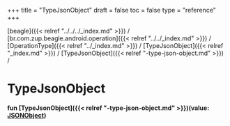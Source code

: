 +++
title = "TypeJsonObject"
draft = false
toc = false
type = "reference"
+++

[beagle]({{< relref "../../../_index.md" >}}) / [br.com.zup.beagle.android.operation]({{< relref "../../_index.md" >}}) / [OperationType]({{< relref "../_index.md" >}}) / [TypeJsonObject]({{< relref "_index.md" >}}) / [TypeJsonObject]({{< relref "-type-json-object.md" >}}) / 



# TypeJsonObject  
  
<b><b>fun [TypeJsonObject]({{< relref "-type-json-object.md" >}})(value: [JSONObject](https://developer.android.com/reference/kotlin/org/json/JSONObject.html))</b></b>  



